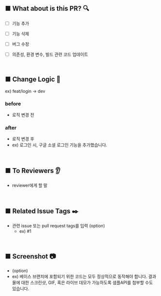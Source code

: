 ## ■ What about is this PR? 🔍
 -[ ] 기능 추가 
 -[ ] 기능 삭제
 -[ ] 버그 수정
 -[ ] 의존성, 환경 변수, 빌드 관련 코드 업데이트


<br>

## ■ Change Logic 📝
ex) feat/login -> dev

### before
- 로직 변경 전

### after
- 로직 변경 후
- ex) 로그인 시, 구글 소셜 로그인 기능을 추가했습니다.


<br>

## ■ To Reviewers 👂
- reviewer에게 할 말


<br>

## ■ Related Issue Tags ✒️
- 관련 issue 또는 pull request tags를 입력 (option)
    - ex) #1


<br>

## ■ Screenshot 📷
- (option)
- ex) 베이스 브랜치에 포함되기 위한 코드는 모두 정상적으로 동작해야 합니다. 결과물에 대한 스크린샷, GIF, 혹은 라이브 데모가 가능하도록 샘플API를 첨부할 수도 있습니다.

<br>
